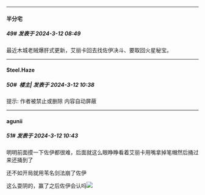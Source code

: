 ﻿
*****

####  半分宅  
##### 49#       发表于 2024-3-12 08:49

最近木城老贼爆肝式更新，艾丽卡回去找佐伊决斗、要取回火星秘宝。

*****

####  Steel.Haze  
##### 50#         楼主| 发表于 2024-3-12 10:38

提示: 作者被禁止或删除 内容自动屏蔽

*****

####  agunii  
##### 51#       发表于 2024-3-12 10:43

明明前面摸一下佐伊都很难，后面就这么眼睁睁看着艾丽卡用嘴拿掉笔帽然后捅过来还捅到了

还不如开局就用苇名剑法崩了佐伊

这么耍阴的，赢了之后佐伊会认吗<img src="https://static.saraba1st.com/image/smiley/face2017/067.png" referrerpolicy="no-referrer">

